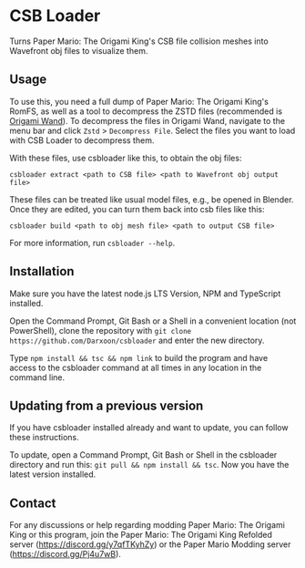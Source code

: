 # CSB Loader

Turns Paper Mario: The Origami King's CSB file collision meshes into Wavefront obj files to visualize them.

## Usage

To use this, you need a full dump of Paper Mario: The Origami King's RomFS, as well as a tool to decompress the ZSTD files (recommended is [Origami Wand](https://darxoon.neocities.org/OrigamiWand)). To decompress the files in Origami Wand, navigate to the menu bar and click `Zstd` > `Decompress File`. Select the files you want to load with CSB Loader to decompress them.

With these files, use csbloader like this, to obtain the obj files:

```csbloader extract <path to CSB file> <path to Wavefront obj output file>```

These files can be treated like usual model files, e.g., be opened in Blender. Once they are edited, you can turn them back into csb files like this:

```csbloader build <path to obj mesh file> <path to output CSB file>```

For more information, run ```csbloader --help```.

## Installation

Make sure you have the latest node.js LTS Version, NPM and TypeScript installed.

Open the Command Prompt, Git Bash or a Shell in a convenient location (not PowerShell), clone the repository with ```git clone https://github.com/Darxoon/csbloader``` and enter the new directory.

Type ```npm install && tsc && npm link``` to build the program and have access to the csbloader command at all times in any location in the command line.

## Updating from a previous version

If you have csbloader installed already and want to update, you can follow these instructions.

To update, open a Command Prompt, Git Bash or Shell in the csbloader directory and run this:
```git pull && npm install && tsc```. Now you have the latest version installed.

## Contact

For any discussions or help regarding modding Paper Mario: The Origami King or this program, join the Paper Mario: The Origami King Refolded server (<https://discord.gg/y7qfTKyhZy>) or the Paper Mario Modding server (<https://discord.gg/Pj4u7wB>).
